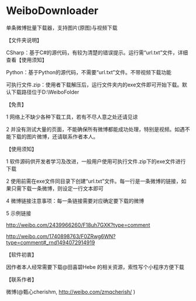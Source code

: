 # WeiboDownloader

单条微博批量下载器，支持图片(原图)与视频下载

【文件夹说明】

CSharp：基于C#的源代码，有较为清楚的错误提示。运行需“url.txt”文件，详细查看【使用须知】

Python：基于Python的源代码，不需要“url.txt”文件。不带视频下载功能

可执行文件.zip：使用者下载解压后，运行文件夹内的exe文件即可开始下载。默认下载路径位于D:\WeiboFolder

【免责】

1 网络上不缺少各种下载工具，若有不尽人意之处还请见谅

2 并没有测试大量的页面，不能确保所有微博都能成功处理，特别是视频。如遇不能下载的图片微博，还请联系作者本人。

【使用须知】

1 软件源码供开发者学习及改进，一般用户使用可执行文件.zip下的exe文件进行下载

2 使用前需在exe文件同目录下创建“url.txt”文件。每一行是一条微博的链接，如果只需下载一条微博，则设定一行文本即可
  
4 微博链接注意事项：每一条链接需要对应确定要下载的微博
  

5 示例链接

  http://weibo.com/2439966260/F18uh7GXK?type=comment

  http://weibo.com/1740898763/F0ZRwg6WN?type=comment#_rnd1494072914919


【软件初衷】

因作者本人经常需要下载@田喜碧Hebe 的相关资源，索性写个小程序方便下载

【联系作者】

微博(@甄心cherishm, http://weibo.com/zmqcherish/ )
